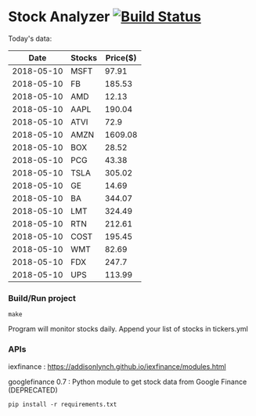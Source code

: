 # Stock Analyzer [![Build Status](https://travis-ci.org/ogoyal/StockAnalyzer.svg?branch=master)](https://travis-ci.org/ogoyal/StockAnalyzer)

Today's data:

| Date| Stocks| Price($) | 
| --- | --- | ---  | 
| 2018-05-10| MSFT| 97.91 | 
| 2018-05-10| FB| 185.53 | 
| 2018-05-10| AMD| 12.13 | 
| 2018-05-10| AAPL| 190.04 | 
| 2018-05-10| ATVI| 72.9 | 
| 2018-05-10| AMZN| 1609.08 | 
| 2018-05-10| BOX| 28.52 | 
| 2018-05-10| PCG| 43.38 | 
| 2018-05-10| TSLA| 305.02 | 
| 2018-05-10| GE| 14.69 | 
| 2018-05-10| BA| 344.07 | 
| 2018-05-10| LMT| 324.49 | 
| 2018-05-10| RTN| 212.61 | 
| 2018-05-10| COST| 195.45 | 
| 2018-05-10| WMT| 82.69 | 
| 2018-05-10| FDX| 247.7 | 
| 2018-05-10| UPS| 113.99 | 

### Build/Run project

```
make
```

Program will monitor stocks daily. Append your list of stocks in tickers.yml

### APIs
iexfinance : https://addisonlynch.github.io/iexfinance/modules.html

googlefinance 0.7 : Python module to get stock data from Google Finance (DEPRECATED)

```
pip install -r requirements.txt
```
